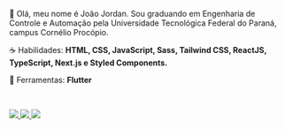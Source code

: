 <p align="left"> 
 🖖 Olá, meu nome é João Jordan. Sou graduando em Engenharia de Controle e Automação pela Universidade Tecnológica Federal do Paraná, campus Cornélio Procópio.
</p>

<p align="left">
 ☕ Habilidades: <strong>HTML, CSS, JavaScript, Sass, Tailwind CSS, ReactJS, TypeScript, Next.js e Styled Components.</strong>
</p>

<p align="left">
  💼 Ferramentas: <strong>Flutter</strong>
</p>


<br>

<p align="left">
  <a href="https://www.instagram.com/_joaojordan/" alt="Instagram">
    <img src="https://img.shields.io/badge/-Instagram-6610F2?style=for-the-badge&logo=Instagram&logoColor=FFFFFF&link=https://www.instagram.com/_joaojordan"/>
  </a>
  
  <a href="https://www.linkedin.com/in/iuricode" alt="Linkedin">
    <img src="https://img.shields.io/badge/-Linkedin-6610F2?style=for-the-badge&logo=Linkedin&logoColor=FFFFFF&link=https://www.linkedin.com/in/iuricode"/>
  </a>
  
  <a href="https://discord.gg/QevDJqCzaY" alt="Discord">
    <img src="https://img.shields.io/badge/-Discord-6610F2?style=for-the-badge&logo=Discord&logoColor=FFFFFF&link=https://discord.gg/QevDJqCzaY"/>
  </a>
</p>
